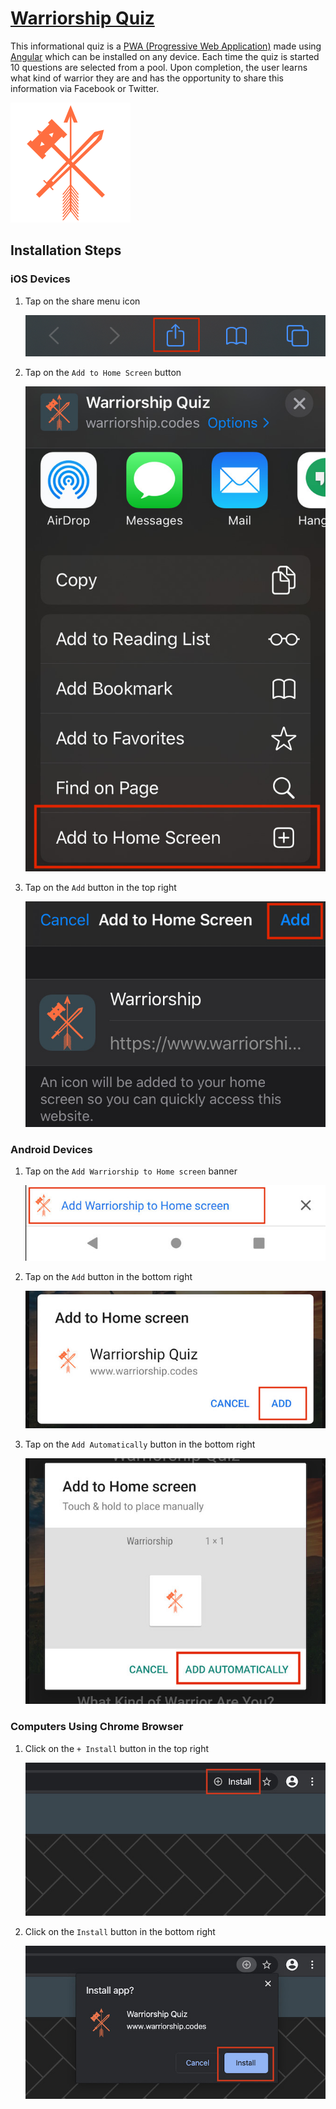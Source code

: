 # [Warriorship Quiz](https://www.warriorship.codes/)

This informational quiz is a [PWA (Progressive Web Application)](https://web.dev/what-are-pwas/) made using [Angular](https://angular.io) which can be installed on any device. Each time the quiz is started 10 questions are selected from a pool. Upon completion, the user learns what kind of warrior they are and has the opportunity to share this information via Facebook or Twitter. 

![Warrior Logo](src/assets/icons/icon-192x192.png)

## Installation Steps

### iOS Devices

1. Tap on the share menu icon 

   ![Step 1 Image](docs/images/ios_step1.jpg)

2. Tap on the `Add to Home Screen` button
 
   ![Step 2 Image](docs/images/ios_step2.jpg)

3. Tap on the `Add` button in the top right 

   ![Step 3 Image](docs/images/ios_step3.jpg)

### Android Devices

1. Tap on the `Add Warriorship to Home screen` banner 

   ![Step 1 Image](docs/images/android_step1.jpg)

2. Tap on the `Add` button in the bottom right 

   ![Step 2 Image](docs/images/android_step2.jpg)

3. Tap on the `Add Automatically` button in the bottom right 

   ![Step 3 Image](docs/images/android_step3.jpg)

### Computers Using Chrome Browser

1. Click on the `+ Install` button in the top right 

   ![Step 1 Image](docs/images/chrome_step1.jpg)

2. Click on the `Install` button in the bottom right 

   ![Step 2 Image](docs/images/chrome_step2.jpg)

